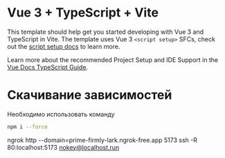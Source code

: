 # Vue 3 + TypeScript + Vite

This template should help get you started developing with Vue 3 and TypeScript in Vite. The template uses Vue 3 `<script setup>` SFCs, check out the [script setup docs](https://v3.vuejs.org/api/sfc-script-setup.html#sfc-script-setup) to learn more.

Learn more about the recommended Project Setup and IDE Support in the [Vue Docs TypeScript Guide](https://vuejs.org/guide/typescript/overview.html#project-setup).


# Скачивание зависимостей

Необходимо использовать команду 
```bash
npm i --force
```


ngrok http --domain=prime-firmly-lark.ngrok-free.app 5173
ssh -R 80:localhost:5173 nokey@localhost.run
